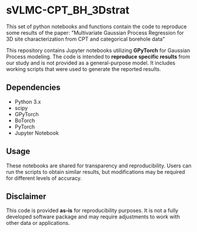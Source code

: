 # sVLMC-CPT_BH_3Dstrat
This set of python notebooks and functions contain the code to reproduce some results of the paper: "Multivariate Gaussian Process Regression for 3D site characterization from CPT and categorical borehole data"

This repository contains Jupyter notebooks utilizing **GPyTorch** for Gaussian Process modeling. The code is intended to **reproduce specific results** from our study and is not provided as a general-purpose model. It includes working scripts that were used to generate the reported results. 

## Dependencies
- Python 3.x
- scipy
- GPyTorch
- BoTorch
- PyTorch
- Jupyter Notebook

## Usage
These notebooks are shared for transparency and reproducibility. Users can run the scripts to obtain similar results, but modifications may be required for different levels of accuracy.

## Disclaimer
This code is provided **as-is** for reproducibility purposes. It is not a fully developed software package and may require adjustments to work with other data or applications.
